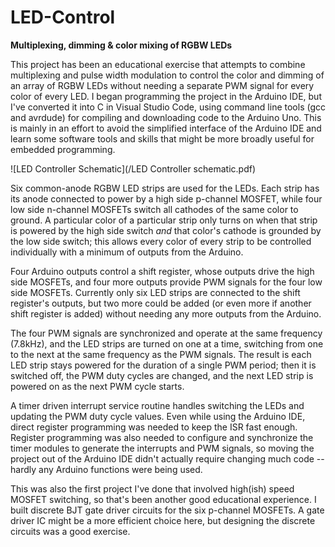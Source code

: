 # LED-Control
**Multiplexing, dimming &amp; color mixing of RGBW LEDs**

This project has been an educational exercise that attempts to combine multiplexing and pulse width modulation to control the color and dimming of an array of RGBW LEDs without needing a separate PWM signal for every color of every LED. I began programming the project in the Arduino IDE, but I've converted it into C in Visual Studio Code, using command line tools (gcc and avrdude) for compiling and downloading code to the Arduino Uno. This is mainly in an effort to avoid the simplified interface of the Arduino IDE and learn some software tools and skills that might be more broadly useful for embedded programming.

![LED Controller Schematic](/LED Controller schematic.pdf)

Six common-anode RGBW LED strips are used for the LEDs. Each strip has its anode connected to power by a high side p-channel MOSFET, while four low side n-channel MOSFETs switch all cathodes of the same color to ground. A particular color of a particular strip only turns on when that strip is powered by the high side switch *and* that color's cathode is grounded by the low side switch; this allows every color of every strip to be controlled individually with a minimum of outputs from the Arduino.

Four Arduino outputs control a shift register, whose outputs drive the high side MOSFETs, and four more outputs provide PWM signals for the four low side MOSFETs. Currently only six LED strips are connected to the shift register's outputs, but two more could be added (or even more if another shift register is added) without needing any more outputs from the Arduino.

The four PWM signals are synchronized and operate at the same frequency (7.8kHz), and the LED strips are turned on one at a time, switching from one to the next at the same frequency as the PWM signals. The result is each LED strip stays powered for the duration of a single PWM period; then it is switched off, the PWM duty cycles are changed, and the next LED strip is powered on as the next PWM cycle starts.

A timer driven interrupt service routine handles switching the LEDs and updating the PWM duty cycle values. Even while using the Arduino IDE, direct register programming was needed to keep the ISR fast enough. Register programming was also needed to configure and synchronize the timer modules to generate the interrupts and PWM signals, so moving the project out of the Arduino IDE didn't actually require changing much code -- hardly any Arduino functions were being used.

This was also the first project I've done that involved high(ish) speed MOSFET switching, so that's been another good educational experience. I built discrete BJT gate driver circuits for the six p-channel MOSFETs. A gate driver IC might be a more efficient choice here, but designing the discrete circuits was a good exercise.
